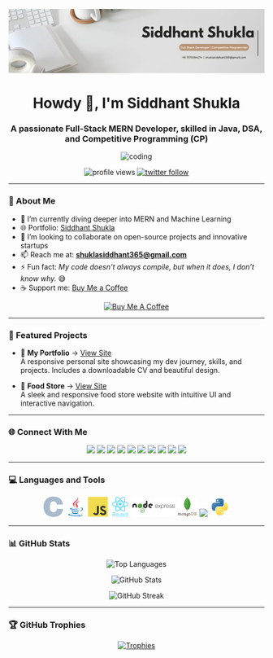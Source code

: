 ![logo](https://github.com/siddhantshukla108/siddhantshukla108/blob/main/cp%20(1).jpeg)

<h1 align="center">Howdy 👋, I'm Siddhant Shukla</h1>
<h3 align="center">A passionate Full-Stack MERN Developer, skilled in Java, DSA, and Competitive Programming (CP)</h3>

<p align="center">
  <img src="https://user-images.githubusercontent.com/55389276/140866485-8fb1c876-9a8f-4d6a-98dc-08c4981eaf70.gif" width="400" alt="coding" />
</p>

<p align="center">
  <img src="https://komarev.com/ghpvc/?username=siddhantshukla108&label=Profile%20views&color=0e75b6&style=flat" alt="profile views" />
  <a href="https://x.com/siddhant_shuk1a" target="_blank">
    <img src="https://img.shields.io/twitter/follow/siddhantshukla108?logo=twitter&style=for-the-badge" alt="twitter follow" />
  </a>
</p>

---

### 🧠 About Me

- 🔭 I’m currently diving deeper into MERN and Machine Learning  
- 🌐 Portfolio: [Siddhant Shukla](https://siddhantshukla-portfolio.netlify.app/)  
- 👯 I’m looking to collaborate on open-source projects and innovative startups  
- 📫 Reach me at: **shuklasiddhant365@gmail.com**  
- ⚡ Fun fact: *My code doesn't always compile, but when it does, I don’t know why.* 😅  
- ☕ Support me: [Buy Me a Coffee](https://www.buymeacoffee.com/siddhantshukla)

<p align="center">
  <a href="https://www.buymeacoffee.com/siddhantshukla" target="_blank">
    <img src="https://cdn.buymeacoffee.com/buttons/default-orange.png" alt="Buy Me A Coffee" height="40" width="170">
  </a>
</p>

---

### 🌟 Featured Projects

- 🎯 **My Portfolio** → [View Site](https://siddhantshukla-portfolio.netlify.app)  
  A responsive personal site showcasing my dev journey, skills, and projects. Includes a downloadable CV and beautiful design.

- 🎯 **Food Store** → [View Site](https://siddhantshukla108.github.io/Food-Store/)  
  A sleek and responsive food store website with intuitive UI and interactive navigation.

---

### 🌐 Connect With Me

<p align="center">
  <a href="https://x.com/siddhant_shuk1a" target="_blank"><img src="https://raw.githubusercontent.com/rahuldkjain/github-profile-readme-generator/master/src/images/icons/Social/twitter.svg" width="30" /></a>
  <a href="https://www.linkedin.com/in/siddhant-shukla108/" target="_blank"><img src="https://raw.githubusercontent.com/rahuldkjain/github-profile-readme-generator/master/src/images/icons/Social/linked-in-alt.svg" width="30" /></a>
  <a href="https://fb.com/siddhant.shukla" target="_blank"><img src="https://raw.githubusercontent.com/rahuldkjain/github-profile-readme-generator/master/src/images/icons/Social/facebook.svg" width="30" /></a>
  <a href="https://instagram.com/daringadi" target="_blank"><img src="https://raw.githubusercontent.com/rahuldkjain/github-profile-readme-generator/master/src/images/icons/Social/instagram.svg" width="30" /></a>
  <a href="https://www.youtube.com/@reel_is_real" target="_blank"><img src="https://raw.githubusercontent.com/rahuldkjain/github-profile-readme-generator/master/src/images/icons/Social/youtube.svg" width="30" /></a>
  <a href="https://www.codechef.com/users/siddhantshu108" target="_blank"><img src="https://cdn.jsdelivr.net/npm/simple-icons@3.1.0/icons/codechef.svg" width="30" /></a>
  <a href="https://www.hackerrank.com/shuklasiddhant31" target="_blank"><img src="https://raw.githubusercontent.com/rahuldkjain/github-profile-readme-generator/master/src/images/icons/Social/hackerrank.svg" width="30" /></a>
  <a href="https://codeforces.com/profile/siddhantshukla108" target="_blank"><img src="https://raw.githubusercontent.com/rahuldkjain/github-profile-readme-generator/master/src/images/icons/Social/codeforces.svg" width="30" /></a>
  <a href="https://leetcode.com/u/siddhantshukla108/" target="_blank"><img src="https://raw.githubusercontent.com/rahuldkjain/github-profile-readme-generator/master/src/images/icons/Social/leet-code.svg" width="30" /></a>
  <a href="https://discord.com/channels/@me" target="_blank"><img src="https://raw.githubusercontent.com/rahuldkjain/github-profile-readme-generator/master/src/images/icons/Social/discord.svg" width="30" /></a>
</p>

---

### 💻 Languages and Tools

<p align="center">
  <img src="https://raw.githubusercontent.com/devicons/devicon/master/icons/c/c-original.svg" width="40" />
  <img src="https://raw.githubusercontent.com/devicons/devicon/master/icons/java/java-original.svg" width="40" />
  <img src="https://raw.githubusercontent.com/devicons/devicon/master/icons/javascript/javascript-original.svg" width="40" />
  <img src="https://raw.githubusercontent.com/devicons/devicon/master/icons/react/react-original-wordmark.svg" width="40" />
  <img src="https://raw.githubusercontent.com/devicons/devicon/master/icons/nodejs/nodejs-original-wordmark.svg" width="40" />
  <img src="https://raw.githubusercontent.com/devicons/devicon/master/icons/express/express-original-wordmark.svg" width="40" />
  <img src="https://raw.githubusercontent.com/devicons/devicon/master/icons/mongodb/mongodb-original-wordmark.svg" width="40" />
  <img src="https://www.vectorlogo.zone/logos/tailwindcss/tailwindcss-icon.svg" width="40" />
  <img src="https://raw.githubusercontent.com/devicons/devicon/master/icons/python/python-original.svg" width="40" />
</p>

---

### 📊 GitHub Stats

<p align="center">
  <img src="https://github-readme-stats.vercel.app/api/top-langs?username=siddhantshukla108&show_icons=true&locale=en&layout=compact" alt="Top Languages" />
</p>

<p align="center">
  <img src="https://github-readme-stats.vercel.app/api?username=siddhantshukla108&show_icons=true&locale=en" alt="GitHub Stats" />
</p>

<p align="center">
  <img src="https://github-readme-streak-stats.herokuapp.com/?user=siddhantshukla108&" alt="GitHub Streak" />
</p>

---

### 🏆 GitHub Trophies

<p align="center">
  <a href="https://github.com/ryo-ma/github-profile-trophy">
    <img src="https://github-profile-trophy.vercel.app/?username=siddhantshukla108&theme=gruvbox&no-frame=true&title=Stars,Followers,Commit,Issues,PullRequest,Repositories,Contributions" alt="Trophies" />
  </a>
</p>
